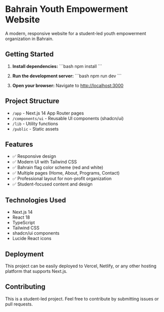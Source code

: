 # Bahrain Youth Empowerment Website

A modern, responsive website for a student-led youth empowerment organization in Bahrain.

## Getting Started

1. **Install dependencies:**
   \`\`\`bash
   npm install
   \`\`\`

2. **Run the development server:**
   \`\`\`bash
   npm run dev
   \`\`\`

3. **Open your browser:**
   Navigate to [http://localhost:3000](http://localhost:3000)

## Project Structure

- `/app` - Next.js 14 App Router pages
- `/components/ui` - Reusable UI components (shadcn/ui)
- `/lib` - Utility functions
- `/public` - Static assets

## Features

- ✅ Responsive design
- ✅ Modern UI with Tailwind CSS
- ✅ Bahrain flag color scheme (red and white)
- ✅ Multiple pages (Home, About, Programs, Contact)
- ✅ Professional layout for non-profit organization
- ✅ Student-focused content and design

## Technologies Used

- Next.js 14
- React 18
- TypeScript
- Tailwind CSS
- shadcn/ui components
- Lucide React icons

## Deployment

This project can be easily deployed to Vercel, Netlify, or any other hosting platform that supports Next.js.

## Contributing

This is a student-led project. Feel free to contribute by submitting issues or pull requests.
